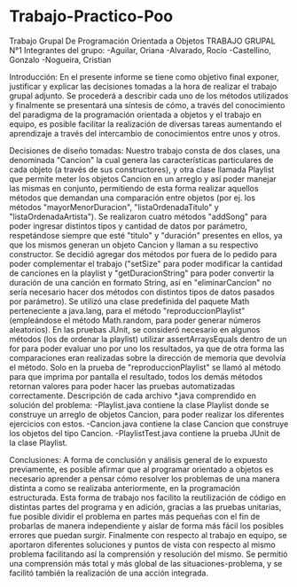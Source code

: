 # Trabajo-Practico-Poo
Trabajo Grupal De Programación Orientada a Objetos
TRABAJO GRUPAL N°1
Integrantes del grupo: 
-Aguilar, Oriana 
-Alvarado, Rocío 
-Castellino, Gonzalo
-Nogueira, Cristian

Introducción:
En el presente informe se tiene como objetivo final exponer, justificar y explicar las decisiones tomadas a la hora de realizar el trabajo grupal adjunto. 
Se procederá a describir cada uno de los métodos utilizados y finalmente se presentará una síntesis de cómo, a través del conocimiento del paradigma de la 
programación orientada a objetos y el trabajo en equipo, es posible facilitar la realización de diversas tareas aumentando el aprendizaje a través del intercambio
de conocimientos entre unos y otros.

Decisiones de diseño tomadas: 
Nuestro trabajo consta de dos clases, una denominada "Cancion" la cual genera las características particulares de cada objeto (a través de sus constructores), y otra 
clase llamada Playlist que permite meter los objetos Cancion en un arreglo y así poder manejar las mismas en conjunto, permitiendo de esta forma realizar aquellos métodos
que demandan una comparación entre objetos (por ej. los métodos "mayorMenorDuracion", "listaOrdenadaTitulo" y "listaOrdenadaArtista"). 
Se realizaron cuatro métodos "addSong" para poder ingresar distintos tipos y cantidad de datos por parámetro, respetándose siempre que esté "titulo" y "duración" presentes 
en ellos, ya que los mismos generan un objeto Cancion y llaman a su respectivo constructor. Se decidió agregar dos métodos por fuera de lo pedido para poder complementar el 
trabajo ("setSize" para poder modificar la cantidad de canciones en la playlist y "getDuracionString" para poder convertir la duración de una canción en formato String, así en 
"eliminarCancion" no sería necesario hacer dos métodos con distintos tipos de datos pasados por parámetro). Se utilizó una clase predefinida del paquete Math perteneciente a 
java.lang, para el método "reproduccionPlaylist" (empleándose el método Math.random, para poder generar números aleatorios). 
En las pruebas JUnit, se consideró necesario en algunos métodos (los de ordenar la playlist) utilizar assertArraysEquals dentro de un for para poder evaluar uno por uno los
resultados, ya que de otra forma las comparaciones eran realizadas sobre la dirección de memoria que devolvía el método. Solo en la prueba de "reproduccionPlaylist" se llamó 
al método para que imprima por pantalla el resultado, todos los demás métodos retornan valores para poder hacer las pruebas automatizadas correctamente.
Descripción de cada archivo *.java comprendido en solución del problema:
-Playlist.java contiene la clase Playlist donde se construye un arreglo de objetos Cancion, para poder 
realizar los diferentes ejercicios con estos. 
-Cancion.java contiene la clase Cancion que construye los objetos del tipo Cancion. 
-PlaylistTest.java contiene la prueba JUnit de la clase Playlist.

Conclusiones:
A forma de conclusión y análisis general de lo expuesto previamente, es posible afirmar que al programar orientado a objetos es necesario aprender a pensar cómo resolver los 
problemas de una manera distinta a como se realizaba anteriormente, en la programación estructurada. Esta forma de trabajo nos facilito la reutilización de código en distintas 
partes del programa y en adición, gracias a las pruebas unitarias, fue posible dividir el problema en partes más pequeñas con el fin de probarlas de manera independiente y 
aislar de forma más fácil los posibles errores que puedan surgir.
Finalmente con respecto al trabajo en equipo, se aportaron diferentes soluciones y puntos de vista con respecto al mismo problema facilitando así la comprensión y resolución 
del mismo. Se permitió una comprensión más total y más global de las situaciones-problema, y se facilitó también la realización de una acción integrada. 

